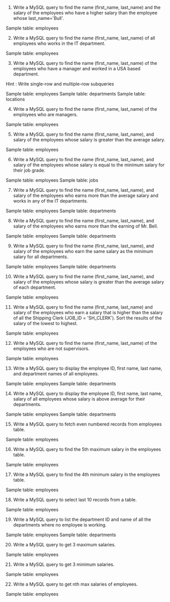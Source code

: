 1. Write a MySQL query to find the name (first_name, last_name) and the salary of the employees who have a higher salary than the employee whose last_name='Bull'.

Sample table: employees

2. Write a MySQL query to find the name (first_name, last_name) of all employees who works in the IT department.

Sample table: employees

3. Write a MySQL query to find the name (first_name, last_name) of the employees who have a manager and worked in a USA based department.

Hint : Write single-row and multiple-row subqueries

Sample table: employees
Sample table: departments
Sample table: locations


4. Write a MySQL query to find the name (first_name, last_name) of the employees who are managers.

Sample table: employees


5. Write a MySQL query to find the name (first_name, last_name), and salary of the employees whose salary is greater than the average salary.

Sample table: employees

6. Write a MySQL query to find the name (first_name, last_name), and salary of the employees whose salary is equal to the minimum salary for their job grade.

Sample table: employees
Sample table: jobs


7. Write a MySQL query to find the name (first_name, last_name), and salary of the employees who earns more than the average salary and works in any of the IT departments.

Sample table: employees
Sample table: departments

8. Write a MySQL query to find the name (first_name, last_name), and salary of the employees who earns more than the earning of Mr. Bell.

Sample table: employees
Sample table: departments

9. Write a MySQL query to find the name (first_name, last_name), and salary of the employees who earn the same salary as the minimum salary for all departments.

Sample table: employees
Sample table: departments

10. Write a MySQL query to find the name (first_name, last_name), and salary of the employees whose salary is greater than the average salary of each department.

Sample table: employees

11. Write a MySQL query to find the name (first_name, last_name) and salary of the employees who earn a salary that is higher than the salary of all the Shipping Clerk (JOB_ID = 'SH_CLERK'). Sort the results of the salary of the lowest to highest.

Sample table: employees

12. Write a MySQL query to find the name (first_name, last_name) of the employees who are not supervisors.

Sample table: employees

13. Write a MySQL query to display the employee ID, first name, last name, and department names of all employees.

Sample table: employees
Sample table: departments

14. Write a MySQL query to display the employee ID, first name, last name, salary of all employees whose salary is above average for their departments.

Sample table: employees
Sample table: departments

15. Write a MySQL query to fetch even numbered records from employees table.

Sample table: employees

16. Write a MySQL query to find the 5th maximum salary in the employees table.

Sample table: employees

17. Write a MySQL query to find the 4th minimum salary in the employees table.

Sample table: employees

18. Write a MySQL query to select last 10 records from a table.

Sample table: employees

19. Write a MySQL query to list the department ID and name of all the departments where no employee is working.

Sample table: employees
Sample table: departments

20. Write a MySQL query to get 3 maximum salaries.

Sample table: employees

21. Write a MySQL query to get 3 minimum salaries.

Sample table: employees

22. Write a MySQL query to get nth max salaries of employees.

Sample table: employees




